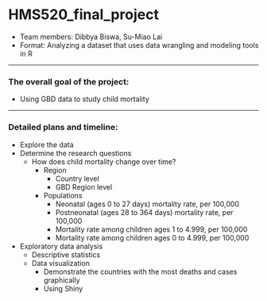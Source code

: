 # HMS520_final_project
* Team members: Dibbya Biswa, Su-Miao Lai
* Format: Analyzing a dataset that uses data wrangling and modeling tools in R
---
### The overall goal of the project: 
*  Using GBD data to study child mortality
---
### Detailed plans and timeline:
* Explore the data 
* Determine the research questions 
  * How does child mortality change over time? 
    * Region
       * Country level
       * GBD Region level
    * Populations 
       * Neonatal (ages 0 to 27 days) mortality rate, per 100,000
       * Postneonatal (ages 28 to 364 days) mortality rate, per 100,000
       * Mortality rate among children ages 1 to 4.999, per 100,000
       * Mortality rate among children ages 0 to 4.999, per 100,000
* Exploratory data analysis
   * Descriptive statistics
   * Data visualization 
      * Demonstrate the countries with the most deaths and cases graphically
      * Using Shiny 

